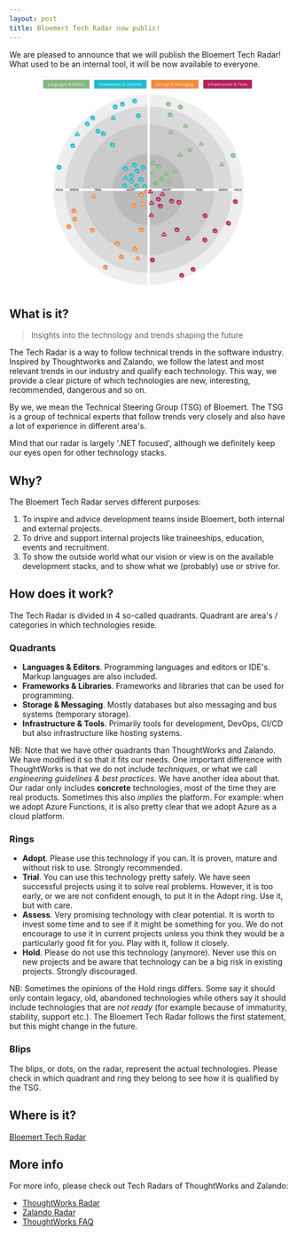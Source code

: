 ```yaml
---
layout: post
title: Bloemert Tech Radar now public!
---
```


We are pleased to announce that we will publish the Bloemert Tech Radar! What used to be an internal tool, it will be now available to everyone.

[<img src="../images/techradar2019.png">](https://radar.bloemert.com)

## What is it?

> Insights into the technology and trends shaping the future

<!-- The Technology Radar is our thoughts on emerging technology trends in the industry. Read the latest here. -->
<!-- The Zalando Tech Radar is a list of technologies, complemented by an assessment result, called ring assignment. We use four rings with the following semantics ... -->

The Tech Radar is a way to follow technical trends in the software industry. Inspired by Thoughtworks and Zalando, we follow the latest and most relevant trends in our industry and qualify each technology. This way, we provide a clear picture of which technologies are new, interesting, recommended, dangerous and so on.

By we, we mean the Technical Steering Group (TSG) of Bloemert. The TSG is a group of technical experts that follow trends very closely and also have a lot of experience in different area's.

Mind that our radar is largely '.NET focused', although we definitely keep our eyes open for other technology stacks. 

## Why?

The Bloemert Tech Radar serves different purposes:

1. To inspire and advice development teams inside Bloemert, both internal and external projects.
2. To drive and support internal projects like traineeships, education, events and recruitment.
3. To show the outside world what our vision or view is on the available development stacks, and to show what we (probably) use or strive for.

<!-- And to show what tech we (probably) use or strive for. -->
<!-- It can also been seen as a contribution in the .NET and dev space. -->
<!-- We realize that we are not the authority that for example ThoughtWorks is, so we will not pretend it either.  -->

## How does it work?

The Tech Radar is divided in 4 so-called quadrants. Quadrant are area's / categories in which technologies reside. 

### Quadrants

- **Languages & Editors**. Programming languages and editors or IDE's. Markup languages are also included. 
- **Frameworks & Libraries**. Frameworks and libraries that can be used for programming. 
- **Storage & Messaging**. Mostly databases but also messaging and bus systems (temporary storage).
- **Infrastructure & Tools**. Primarily tools for development, DevOps, CI/CD but also infrastructure like hosting systems.

NB: Note that we have other quadrants than ThoughtWorks and Zalando. We have modified it so that it fits our needs. One important difference with ThoughtWorks is that we do not include *techniques*, or what we call *engineering guidelines & best practices*. We have another idea about that. Our radar only includes **concrete** technologies, most of the time they are real products. Sometimes this also *implies* the platform. For example: when we adopt Azure Functions, it is also pretty clear that we adopt Azure as a cloud platform.

### Rings
- **Adopt**. Please use this technology if you can. It is proven, mature and without risk to use. Strongly recommended.
- **Trial**. You can use this technology pretty safely. We have seen successful projects using it to solve real problems. However, it is too early, or we are not confident enough, to put it in the Adopt ring. Use it, but with care.
- **Assess**. Very promising technology with clear potential. It is worth to invest some time and to see if it might be something for you. We do not encourage to use it in current projects unless you think they would be a particularly good fit for you. Play with it, follow it closely.
- **Hold**. Please do not use this technology (anymore). Never use this on new projects and be aware that technology can be a big risk in existing projects. Strongly discouraged.

NB: Sometimes the opinions of the Hold rings differs. Some say it should only contain legacy, old, abandoned technologies while others say it should include technologies that are *not ready* (for example because of immaturity, stability, support etc.). The Bloemert Tech Radar follows the first statement, but this might change in the future.

### Blips

The blips, or dots, on the radar, represent the actual technologies. Please check in which quadrant and ring they belong to see how it is qualified by the TSG.

## Where is it?

[Bloemert Tech Radar](https://radar.bloemert.com)

## More info
For more info, please check out Tech Radars of ThoughtWorks and Zalando:

- [ThoughtWorks Radar](https://opensource.zalando.com/tech-radar/)
- [Zalando Radar](https://opensource.zalando.com/tech-radar/)
- [ThoughtWorks FAQ](https://www.thoughtworks.com/radar/faq)
